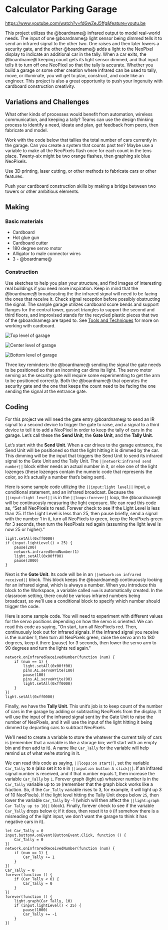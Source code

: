# Calculator Parking Garage

https://www.youtube.com/watch?v=fdGwZeJ5ffg&feature=youtu.be 
<br/>

This project utilizes the @boardname@ infrared output to model real-world needs. The input of one @boardname@ light sensor being dimmed tells it to send an infrared signal to the other two. One raises and then later lowers a security gate, and the other @boardname@ adds a light to the NeoPixel display to indicate an additional car in the tally. When a car exits, the @boardname@ keeping count gets its light sensor dimmed, and that input tells it to turn off one NeoPixel so that the tally is accurate. Whether you build a garage or some other creation where infrared can be used to tally, move, or illuminate, you will get to plan, construct, and code like an engineer. This project is also a great opportunity to push your ingenuity with cardboard construction creativity.

## Variations and Challenges

What other kinds of processes would benefit from automation, wireless communication, and keeping a tally? Teams can use the design thinking process to identify a need, ideate and plan, get feedback from peers, then fabricate and model.

Work with the code below that tallies the total number of cars currently in the garage. Can you create a system that counts past ten? Maybe use a variable to make all the NeoPixels flash once for each count in the tens place. Twenty-six might be two orange flashes, then graphing six blue NeoPixels.

Use 3D printing, laser cutting, or other methods to fabricate cars or other features.

Push your cardboard construction skills by making a bridge between two towers or other ambitious elements.

## Making

### Basic materials

* Cardboard
* Hot glue gun
* Cardboard cutter
* 180 degree servo motor
* Alligator to male connector wires
* 3 - @boardname@

### Construction

Use sketches to help you plan your structure, and find images of interesting real buildings if you need more inspiration. Keep in mind that the @boardname@ broadcasting the the infrared signal will need to be facing the ones that receive it. Check signal reception before possibly obstructing the signal. The sample garage utilizes cardboard score bends and support flanges for the central tower, gusset triangles to support the second and third floors, and improvised stands for the recycled plastic pieces that two of the @boardname@ are taped to. See [Tools and Techniques](/courses/making/maker-tools-techniques) for more on working with cardboard.

![Top level of garage](/static/courses/making/projects/calculator-garage/garage-top-level.jpg)

![Center level of garage](/static/courses/making/projects/calculator-garage/garage-center-level.jpg)

![Bottom level of garage](/static/courses/making/projects/calculator-garage/garage-bottom-level.jpg)

Three key reminders: the @boardname@ sending the signal the gate needs to be positioned so that an incoming car dims its light. The servo motor serving as the security gate will require some experimenting to get the arm to be positioned correctly. Both the @boardname@ that operates the security gate and the one that keeps the count need to be facing the one sending the signal at the entrance gate.

## Coding

For this project we will need the gate entry @boardname@ to send an IR signal to a second device to trigger the gate to raise, and a signal to a third device to tell it to add a NeoPixel in order to keep the tally of cars in the garage. Let’s call these the **Send Unit**, the **Gate Unit**, and the **Tally Unit**.

Let’s start with the **Send Unit**. When a car drives to the garage entrance, the Send Unit will be positioned so that the light hitting it is dimmed by the car. This dimming will be the input that triggers the Send Unit to send its infrared signal to the Gate Unit and the Tally Unit. The ``||network:infrared send number||`` block either needs an actual number in it, or else one of the light lozenges (these lozenges contain the numeric code that represents the color, so it’s actually a number that’s being sent).

Here is some sample code utilizing the ``||input:light level||`` input, a conditional statement, and an infrared broadcast. Because the ``||input:light level||`` is in the ``||loops:forever||`` loop, the @boardname@ will be continuously measuring the light exposure. We can read this code as, “Set all NeoPixels to read. Forever check to see if the Light Level is less than 25. If the Light Level is less than 25, then pause briefly, send a signal with the number 1 in it, turn all NeoPixels to green, keep the NeoPixels green for 3 seconds, then turn the NeoPixels red again (assuming the light level is now 25 or higher)."

```blocks
light.setAll(0xff0000)
if (input.lightLevel() < 25) {
    pause(200)
    network.infraredSendNumber(1)
    light.setAll(0x00ff00)
    pause(3000)
}
```

Next is the **Gate Unit**. Its code will be in an ``||network:on infrared received||`` block. This block keeps the @boardname@ continuously looking for an infrared signal, which is always a number. When you introduce this block to the Workspace, a variable called ``num`` is automatically created. In the classroom setting, there could be various infrared numbers being broadcast, so we’ll use a conditional block to specify which number should trigger the code.

Here is some sample code. You will need to experiment with different values for the servo positions depending on how the servo is oriented. We can read this code as saying, "On start, turn all NeoPixels red. Then, continuously look out for infrared signals. If the infrared signal you receive is the number 1, then turn all NeoPixels green, raise the servo arm to 180 degrees, keep it there (pause) for 3 seconds, then lower the servo arm to 90 degrees and turn the lights red again."

```blocks
network.onInfraredReceivedNumber(function (num) {
    if (num == 1) {
        light.setAll(0x00ff00)
        pins.A1.servoWrite(180)
        pause(100)
        pins.A1.servoWrite(90)
        light.setAll(0xff0000)
    }
})
light.setAll(0xff0000)
```

Finally, we have the **Tally Unit**. This unit’s job is to keep count of the number of cars in the garage by adding or subtracting NeoPixels from the display. It will use the input of the infrared signal sent by the Gate Unit to raise the number of NeoPixels, and it will use the input of the light hitting it being dimmed by departing cars to subtract NeoPixels.

We’ll need to create a variable to store the whatever the current tally of cars is (remember that a variable is like a storage bin; we’ll start with an empty bin and then add to it). A name like ``Car_Tally`` for the variable will help remind us of what we’re storing in it.

We can read this code as saying, ``||loops:on start||``, set the variable ``Car_Tally`` to `0` (also set it to `0` in ``||input:on button A click||``). If an infrared signal number is received, and if that number equals 1, then increase the variable ``Car_Tally`` by `1`. Forever graph (light up) whatever number is in the ``Car_Tally`` variable up to `10` (remember that the graph block works like a fraction. So, if the ``Car_Tally`` variable rises to 3, for example, it will light up 3 of 10 NeoPixels). If the light level hitting the Tally Unit drops below `25`, then lower the variable ``Car_Tally`` by -1 (which will then affect the ``||light:graph Car Tally up to 10||`` block). Finally, forever check to see if the variable ``Car_Tally`` drops below `0`; if it does, then reset it to `0` (if somehow there is a misreading of the light input, we don’t want the garage to think it has negative cars in it).

```blocks
let Car_Tally = 0
input.buttonA.onEvent(ButtonEvent.Click, function () {
    Car_Tally = 0
})
network.onInfraredReceivedNumber(function (num) {
    if (num == 1) {
        Car_Tally += 1
    }
})
Car_Tally = 0
forever(function () {
    if (Car_Tally < 0) {
        Car_Tally = 0
    }
})
forever(function () {
    light.graph(Car_Tally, 10)
    if (input.lightLevel() < 25) {
        pause(1000)
        Car_Tally += -1
    }
})
```